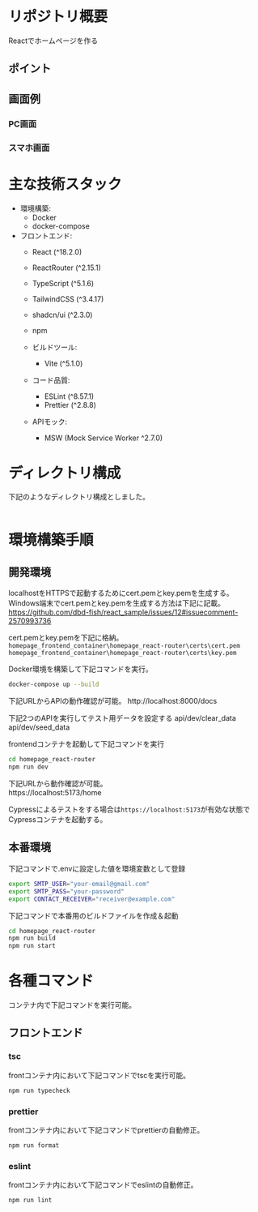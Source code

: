 # リポジトリ概要
Reactでホームページを作る

## ポイント


## 画面例
### PC画面


### スマホ画面


# 主な技術スタック
- 環境構築: 
    - Docker
    - docker-compose
- フロントエンド:
    - React (^18.2.0)
    - ReactRouter (^2.15.1)
    - TypeScript (^5.1.6)
    - TailwindCSS (^3.4.17)
    - shadcn/ui (^2.3.0)
    - npm

    - ビルドツール:
        - Vite (^5.1.0)

    - コード品質:
        - ESLint (^8.57.1)
        - Prettier (^2.8.8)

    - APIモック:
        - MSW (Mock Service Worker ^2.7.0)



# ディレクトリ構成
下記のようなディレクトリ構成としました。
```txt


```

# 環境構築手順
## 開発環境
localhostをHTTPSで起動するためにcert.pemとkey.pemを生成する。
Windows端末でcert.pemとkey.pemを生成する方法は下記に記載。  
https://github.com/dbd-fish/react_sample/issues/12#issuecomment-2570993736

cert.pemとkey.pemを下記に格納。
`homepage_frontend_container\homepage_react-router\certs\cert.pem`
`homepage_frontend_container\homepage_react-router\certs\key.pem`

Docker環境を構築して下記コマンドを実行。
```Bash
docker-compose up --build
```

下記URLからAPIの動作確認が可能。
http://localhost:8000/docs

下記2つのAPIを実行してテスト用データを設定する
api/dev/clear_data
api/dev/seed_data

frontendコンテナを起動して下記コマンドを実行
```Bash
cd homepage_react-router
npm run dev
```

下記URLから動作確認が可能。  
https://localhost:5173/home


Cypressによるテストをする場合は`https://localhost:5173`が有効な状態でCypressコンテナを起動する。

## 本番環境
下記コマンドで.envに設定した値を環境変数として登録
```Bash
export SMTP_USER="your-email@gmail.com"
export SMTP_PASS="your-password"
export CONTACT_RECEIVER="receiver@example.com"
```


下記コマンドで本番用のビルドファイルを作成＆起動
```Bash
cd homepage_react-router
npm run build
npm run start
```

# 各種コマンド
コンテナ内で下記コマンドを実行可能。

## フロントエンド
### tsc
frontコンテナ内において下記コマンドでtscを実行可能。
```Bash
npm run typecheck
```

### prettier
frontコンテナ内において下記コマンドでprettierの自動修正。
```Bash
npm run format
```

### eslint
frontコンテナ内において下記コマンドでeslintの自動修正。
```Bash
npm run lint
```


